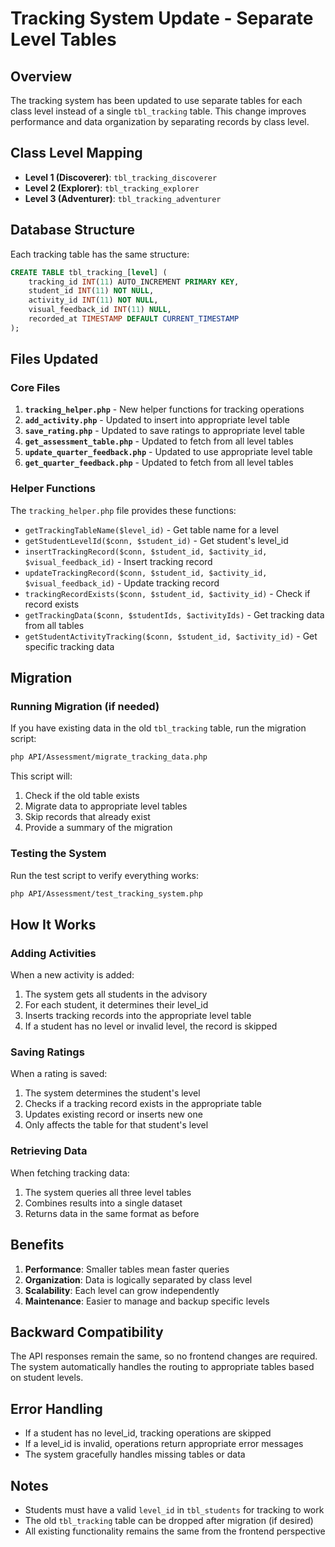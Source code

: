 # Tracking System Update - Separate Level Tables

## Overview

The tracking system has been updated to use separate tables for each class level instead of a single `tbl_tracking` table. This change improves performance and data organization by separating records by class level.

## Class Level Mapping

- **Level 1 (Discoverer)**: `tbl_tracking_discoverer`
- **Level 2 (Explorer)**: `tbl_tracking_explorer`  
- **Level 3 (Adventurer)**: `tbl_tracking_adventurer`

## Database Structure

Each tracking table has the same structure:
```sql
CREATE TABLE tbl_tracking_[level] (
    tracking_id INT(11) AUTO_INCREMENT PRIMARY KEY,
    student_id INT(11) NOT NULL,
    activity_id INT(11) NOT NULL,
    visual_feedback_id INT(11) NULL,
    recorded_at TIMESTAMP DEFAULT CURRENT_TIMESTAMP
);
```

## Files Updated

### Core Files
1. **`tracking_helper.php`** - New helper functions for tracking operations
2. **`add_activity.php`** - Updated to insert into appropriate level table
3. **`save_rating.php`** - Updated to save ratings to appropriate level table
4. **`get_assessment_table.php`** - Updated to fetch from all level tables
5. **`update_quarter_feedback.php`** - Updated to use appropriate level table
6. **`get_quarter_feedback.php`** - Updated to fetch from all level tables

### Helper Functions

The `tracking_helper.php` file provides these functions:

- `getTrackingTableName($level_id)` - Get table name for a level
- `getStudentLevelId($conn, $student_id)` - Get student's level_id
- `insertTrackingRecord($conn, $student_id, $activity_id, $visual_feedback_id)` - Insert tracking record
- `updateTrackingRecord($conn, $student_id, $activity_id, $visual_feedback_id)` - Update tracking record
- `trackingRecordExists($conn, $student_id, $activity_id)` - Check if record exists
- `getTrackingData($conn, $studentIds, $activityIds)` - Get tracking data from all tables
- `getStudentActivityTracking($conn, $student_id, $activity_id)` - Get specific tracking data

## Migration

### Running Migration (if needed)

If you have existing data in the old `tbl_tracking` table, run the migration script:

```bash
php API/Assessment/migrate_tracking_data.php
```

This script will:
1. Check if the old table exists
2. Migrate data to appropriate level tables
3. Skip records that already exist
4. Provide a summary of the migration

### Testing the System

Run the test script to verify everything works:

```bash
php API/Assessment/test_tracking_system.php
```

## How It Works

### Adding Activities
When a new activity is added:
1. The system gets all students in the advisory
2. For each student, it determines their level_id
3. Inserts tracking records into the appropriate level table
4. If a student has no level or invalid level, the record is skipped

### Saving Ratings
When a rating is saved:
1. The system determines the student's level
2. Checks if a tracking record exists in the appropriate table
3. Updates existing record or inserts new one
4. Only affects the table for that student's level

### Retrieving Data
When fetching tracking data:
1. The system queries all three level tables
2. Combines results into a single dataset
3. Returns data in the same format as before

## Benefits

1. **Performance**: Smaller tables mean faster queries
2. **Organization**: Data is logically separated by class level
3. **Scalability**: Each level can grow independently
4. **Maintenance**: Easier to manage and backup specific levels

## Backward Compatibility

The API responses remain the same, so no frontend changes are required. The system automatically handles the routing to appropriate tables based on student levels.

## Error Handling

- If a student has no level_id, tracking operations are skipped
- If a level_id is invalid, operations return appropriate error messages
- The system gracefully handles missing tables or data

## Notes

- Students must have a valid `level_id` in `tbl_students` for tracking to work
- The old `tbl_tracking` table can be dropped after migration (if desired)
- All existing functionality remains the same from the frontend perspective 